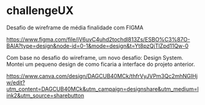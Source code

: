 # challengeUX
Desafio de wireframe de média finalidade com FIGMA

https://www.figma.com/file/jV6uvC4uhd2tochdl813Zs/ESBO%C3%87O-BAIA?type=design&node-id=0-1&mode=design&t=Yt8pzQjTlZpd11Qw-0


Com base no desafio do wireframe, um novo desafio: Design System. Montei um pequeno design de como ficaria a interface do projeto anterior.

https://www.canva.com/design/DAGCUB40MCk/thfrVyJVPm3Qc2mhNGIHjw/edit?utm_content=DAGCUB40MCk&utm_campaign=designshare&utm_medium=link2&utm_source=sharebutton
